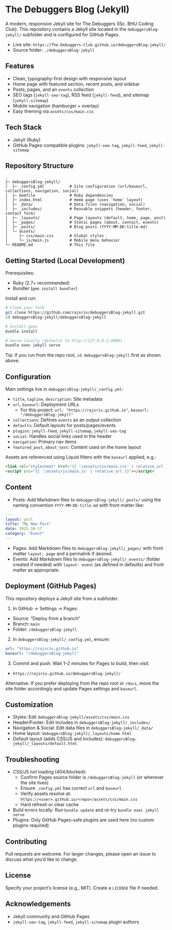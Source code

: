 # The Debuggers Blog (Jekyll)

A modern, responsive Jekyll site for The Debuggers (ISc. BHU Coding Club). This repository contains a Jekyll site located in the `debuggersBlog-jekyll/` subfolder and is configured for GitHub Pages.

- Live site: `https://The-Debuggers-Club.github.io/debuggersBlog-jekyll/`
- Source folder: `./debuggersBlog-jekyll`

## Features
- Clean, typography-first design with responsive layout
- Home page with featured section, recent posts, and sidebar
- Posts, pages, and an `events` collection
- SEO tags (`jekyll-seo-tag`), RSS feed (`jekyll-feed`), and sitemap (`jekyll-sitemap`)
- Mobile navigation (hamburger + overlay)
- Easy theming via `assets/css/main.css`

## Tech Stack
- Jekyll (Ruby)
- GitHub Pages-compatible plugins: `jekyll-seo-tag`, `jekyll-feed`, `jekyll-sitemap`

## Repository Structure
```
.
├─ debuggersBlog-jekyll/
│  ├─ _config.yml           # Site configuration (url/baseurl, collections, navigation, social)
│  ├─ Gemfile               # Ruby dependencies
│  ├─ index.html            # Home page (uses `home` layout)
│  ├─ _data/                # Data files (navigation, social)
│  ├─ _includes/            # Reusable snippets (header, footer, contact form)
│  ├─ _layouts/             # Page layouts (default, home, page, post)
│  ├─ _pages/               # Static pages (about, contact, events)
│  ├─ _posts/               # Blog posts (YYYY-MM-DD-title.md)
│  └─ assets/
│     ├─ css/main.css       # Global styles
│     └─ js/main.js         # Mobile menu behavior
└─ README.md                # This file
```

## Getting Started (Local Development)

Prerequisites:
- Ruby (2.7+ recommended)
- Bundler (`gem install bundler`)

Install and run:
```bash
# Clone your fork
git clone https://github.com/rajsriv/debuggersBlog-jekyll.git
cd debuggersBlog-jekyll/debuggersBlog-jekyll

# Install gems
bundle install

# Serve locally (defaults to http://127.0.0.1:4000)
bundle exec jekyll serve
```

Tip: If you run from the repo root, `cd debuggersBlog-jekyll` first as shown above.

## Configuration
Main settings live in `debuggersBlog-jekyll/_config.yml`:
- `title`, `tagline`, `description`: Site metadata
- `url`, `baseurl`: Deployment URLs
  - For this project: `url: "https://rajsriv.github.io"`, `baseurl: "/debuggersBlog-jekyll"`
- `collections`: Defines `events` as an output collection
- `defaults`: Default layouts for posts/pages/events
- `plugins`: `jekyll-feed`, `jekyll-sitemap`, `jekyll-seo-tag`
- `social`: Handles social links used in the header
- `navigation`: Primary nav items
- `featured_post`, `about_text`: Content used on the home layout

Assets are referenced using Liquid filters with the `baseurl` applied, e.g.:
```html
<link rel="stylesheet" href="{{ '/assets/css/main.css' | relative_url }}">
<script src="{{ '/assets/js/main.js' | relative_url }}"></script>
```

## Content
- Posts: Add Markdown files to `debuggersBlog-jekyll/_posts/` using the naming convention `YYYY-MM-DD-title.md` with front matter like:
```yaml
---
layout: post
title: "My New Post"
date: 2025-10-17
category: "Event"
---
```
- Pages: Add Markdown files to `debuggersBlog-jekyll/_pages/` with front matter `layout: page` and a permalink if desired.
- Events: Add Markdown files to `debuggersBlog-jekyll/_events/` (folder created if needed) with `layout: event` (as defined in defaults) and front matter as appropriate.

## Deployment (GitHub Pages)
This repository deploys a Jekyll site from a subfolder.

1) In GitHub → Settings → Pages:
- Source: “Deploy from a branch”
- Branch: `main`
- Folder: `/debuggersBlog-jekyll`

2) In `debuggersBlog-jekyll/_config.yml`, ensure:
```yaml
url: "https://rajsriv.github.io"
baseurl: "/debuggersBlog-jekyll"
```

3) Commit and push. Wait 1–2 minutes for Pages to build, then visit:
- `https://rajsriv.github.io/debuggersBlog-jekyll/`

Alternative: If you prefer deploying from the repo root or `/docs`, move the site folder accordingly and update Pages settings and `baseurl`.

## Customization
- Styles: Edit `debuggersBlog-jekyll/assets/css/main.css`
- Header/Footer: Edit includes in `debuggersBlog-jekyll/_includes/`
- Navigation & Social: Edit data files in `debuggersBlog-jekyll/_data/`
- Home layout: `debuggersBlog-jekyll/_layouts/home.html`
- Default layout (adds CSS/JS and includes): `debuggersBlog-jekyll/_layouts/default.html`

## Troubleshooting
- CSS/JS not loading (404/blocked):
  - Confirm Pages source folder is `/debuggersBlog-jekyll` (or wherever the site lives)
  - Ensure `_config.yml` has correct `url` and `baseurl`
  - Verify assets resolve at: `https://<user>.github.io/<repo>/assets/css/main.css`
  - Hard refresh or clear cache
- Build errors locally: Run `bundle update` and re-try `bundle exec jekyll serve`
- Plugins: Only GitHub Pages-safe plugins are used here (no custom plugins required)

## Contributing
Pull requests are welcome. For larger changes, please open an issue to discuss what you’d like to change.

## License
Specify your project’s license (e.g., MIT). Create a `LICENSE` file if needed.

## Acknowledgements
- Jekyll community and GitHub Pages
- `jekyll-seo-tag`, `jekyll-feed`, `jekyll-sitemap` plugin authors
